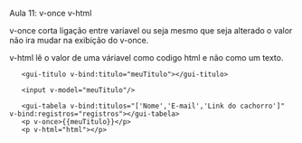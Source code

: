 Aula 11: v-once v-html

v-once corta ligação entre variavel ou seja mesmo que seja alterado 
o valor não ira mudar na exibição do v-once.

v-html lê o valor de uma váriavel como codigo html e não como um texto.

<div id="app">

       <gui-titulo v-bind:titulo="meuTitulo"></gui-titulo>

       <input v-model="meuTitulo"/>

       <gui-tabela v-bind:titulos="['Nome','E-mail','Link do cachorro']" v-bind:registros="registros"></gui-tabela>
       <p v-once>{{meuTitulo}}</p>
       <p v-html="html"></p>
       

   </div>

 <script type="text/javascript">
        
        

         var app = new Vue({


             el: "#app",
             data: {
                 meuTitulo: "Esse é meu titulo",
                 html:'<a href="#"> Esse é um link </a>'
             }
             

             

                          })

    </script> 
